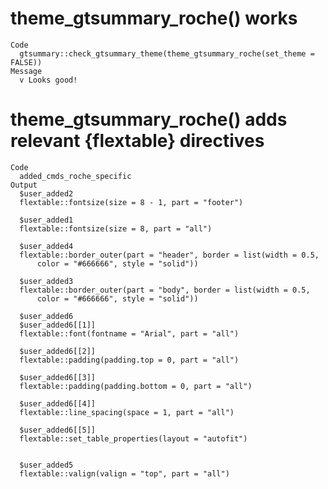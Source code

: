 # theme_gtsummary_roche() works

    Code
      gtsummary::check_gtsummary_theme(theme_gtsummary_roche(set_theme = FALSE))
    Message
      v Looks good!

# theme_gtsummary_roche() adds relevant {flextable} directives

    Code
      added_cmds_roche_specific
    Output
      $user_added2
      flextable::fontsize(size = 8 - 1, part = "footer")
      
      $user_added1
      flextable::fontsize(size = 8, part = "all")
      
      $user_added4
      flextable::border_outer(part = "header", border = list(width = 0.5, 
          color = "#666666", style = "solid"))
      
      $user_added3
      flextable::border_outer(part = "body", border = list(width = 0.5, 
          color = "#666666", style = "solid"))
      
      $user_added6
      $user_added6[[1]]
      flextable::font(fontname = "Arial", part = "all")
      
      $user_added6[[2]]
      flextable::padding(padding.top = 0, part = "all")
      
      $user_added6[[3]]
      flextable::padding(padding.bottom = 0, part = "all")
      
      $user_added6[[4]]
      flextable::line_spacing(space = 1, part = "all")
      
      $user_added6[[5]]
      flextable::set_table_properties(layout = "autofit")
      
      
      $user_added5
      flextable::valign(valign = "top", part = "all")
      

